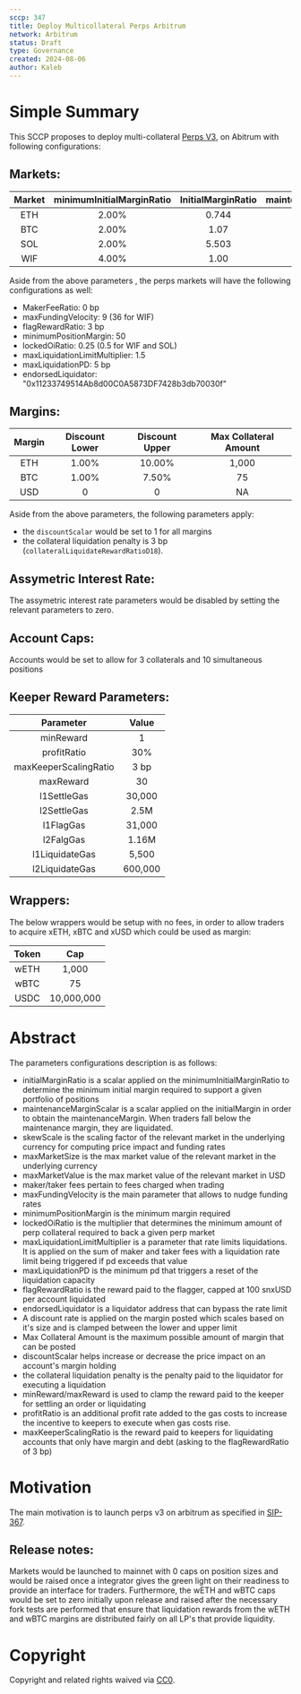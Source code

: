 ```yaml
---
sccp: 347
title: Deploy Multicollateral Perps Arbitrum
network: Arbitrum
status: Draft
type: Governance
created: 2024-08-06
author: Kaleb
---
```


# Simple Summary

This SCCP proposes to deploy multi-collateral [Perps V3](https://sips.synthetix.io/sips/sip-383/), on Abitrum with following configurations:

## Markets:

| **Market** | **minimumInitialMarginRatio** | **InitialMarginRatio** | **maintenanceMarginScalar** | **skewScale** | **maxMarketSize** | **maxMarketValue** | **takerFeeRatio**   |
|:----------:|:----------------------:|:-----------------------------:|:---------------------------:|:-------------:|:-----------------:|:------------------:|:-------------------:|
|     ETH    |          2.00%         |             0.744             |            0.333            |    350,000    |       15,000      |     40,000,000     |        5  bp        |
|     BTC    |          2.00%         |              1.07             |            0.333            |     35,000    |       1,200       |     50,000,000     |        5  bp        |
|     SOL    |          2.00%         |             5.503             |            0.333            |   1,406,250   |      270,000      |     40,000,000     |        8  bp        |
|     WIF    |          4.00%         |              1.00             |             0.5             |   15,000,000  |     2,500,000     |      3,000,000     |        10 bp        |

Aside from the above parameters , the perps markets will have the following configurations as well:
- MakerFeeRatio: 0 bp
- maxFundingVelocity: 9 (36 for WIF)
- flagRewardRatio: 3 bp
- minimumPositionMargin: 50
- lockedOiRatio: 0.25 (0.5 for WIF and SOL)
- maxLiquidationLimitMultiplier: 1.5
- maxLiquidationPD: 5 bp
- endorsedLiquidator: "0x11233749514Ab8d00C0A5873DF7428b3db70030f"


## Margins:

| **Margin** | **Discount Lower** | **Discount Upper** | **Max Collateral Amount** |
|:----------:|:------------------:|:------------------:|:-------------------------:|
|     ETH    |        1.00%       |       10.00%       |           1,000           |
|     BTC    |        1.00%       |        7.50%       |             75            |
|     USD    |          0         |          0         |             NA            |

Aside from the above parameters, the following parameters apply:
-  the `discountScalar` would be set to 1 for all margins 
-  the collateral liquidation penalty is 3 bp (`collateralLiquidateRewardRatioD18`).

## Assymetric Interest Rate:
The assymetric  interest rate parameters would be disabled by setting the relevant parameters to zero.


## Account Caps:
Accounts would be set to allow for 3 collaterals and 10 simultaneous positions

## Keeper Reward Parameters:

|     **Parameter**     | **Value** |
|:---------------------:|:---------:|
|       minReward       |     1     |
|      profitRatio      |    30%    |
| maxKeeperScalingRatio |    3 bp   |
|       maxReward       |     30    |
|      l1SettleGas      |   30,000  |
|      l2SettleGas      |    2.5M   |
|       l1FlagGas       |   31,000  |
|       l2FalgGas       |   1.16M   |
|     l1LiquidateGas    |   5,500   |
|     l2LiquidateGas    |  600,000  |

## Wrappers:

The below wrappers would be setup with no fees, in order to allow traders to acquire xETH, xBTC and xUSD which could be used as margin:

| **Token** |  **Cap**   |
|:---------:|:----------:|
|    wETH   |   1,000    |
|    wBTC   |     75     |
|    USDC   | 10,000,000 |


# Abstract

The parameters configurations description is as follows:
- initialMarginRatio is a scalar applied on the minimumInitialMarginRatio to determine the minimum initial margin required to support a given portfolio of positions
- maintenanceMarginScalar is a scalar applied on the initialMargin in order to obtain the maintenanceMargin. When traders fall below the maintenance margin, they are liquidated.
- skewScale is the scaling factor of the relevant market in the underlying currency for computing price impact and funding rates
- maxMarketSize is the max market value of the relevant market in the underlying currency
- maxMarketValue is the max market value of the relevant market in USD
- maker/taker fees pertain to fees charged when trading
- maxFundingVelocity is the main parameter that allows to nudge funding rates
- minimumPositionMargin is the minimum margin required
- lockedOiRatio is the multiplier that determines the minimum amount of perp collateral required to back a given perp market
- maxLiquidationLimitMultiplier is a parameter that rate limits liquidations. It is applied on the sum of maker and taker fees with a liquidation rate limit being triggered if pd exceeds that value
- maxLiquidationPD is the minimum pd that triggers a reset of the liquidation capacity
- flagRewardRatio is the reward paid to the flagger, capped at 100 snxUSD per account liquidated
- endorsedLiquidator is a liquidator address that can bypass the rate limit
- A discount rate is applied on the margin posted which scales based on it's size and is clamped between the lower and upper limit
- Max Collateral Amount is the maximum possible amount of margin that can be posted
- discountScalar helps increase or decrease the price impact on an account's margin holding 
- the collateral liquidation penalty is the penalty paid to the liquidator for executing a liquidation
- minReward/maxReward is used to clamp the reward paid to the keeper for settling an order or liquidating
- profitRatio is an additional profit rate added to the gas costs to increase the incentive to keepers to execute when gas costs rise.
- maxKeeperScalingRatio is the reward paid to keepers for liquidating accounts that only have margin and debt (asking to the flagRewardRatio of 3 bp)


# Motivation

The main motivation is to launch perps v3 on arbitrum as specified in [SIP-367](https://sips.synthetix.io/sips/sip-367/).

## Release notes:

Markets would be launched to mainnet with 0 caps on position sizes and would be raised once a integrator gives the green light on their readiness to provide an interface for traders.
Furthermore, the wETH and wBTC caps would be set to zero initially upon release and raised after the necessary fork tests are performed that ensure that liquidation rewards from the wETH and wBTC margins are distributed fairly on all LP's that provide liquidity.

# Copyright
Copyright and related rights waived via [CC0](https://creativecommons.org/publicdomain/zero/1.0/).
